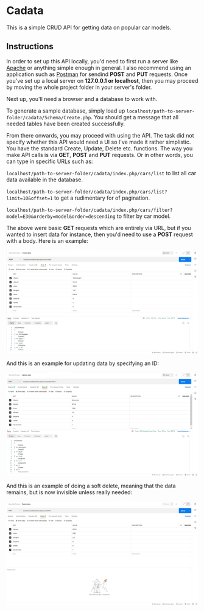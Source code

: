 # Cadata
This is a simple CRUD API for getting data on popular car models.

## Instructions

In order to set up this API locally, you'd need to first run a server like [Apache](https://www.apache.org/) or anything simple enough in general. I also recommend using an application such as [Postman](https://www.postman.com/) for sendind **POST** and **PUT** requests.
Once you've set up a local server on **127.0.0.1 or localhost**, then you may proceed by moving the whole project folder in your server's folder.


Next up, you'll need a browser and a database to work with. 

To generate a sample database, simply load up `localhost/path-to-server-folder/cadata/Schema/Create.php`. You should get a message that all needed tables have been created successfully.

From there onwards, you may proceed with using the API. The task did not specify whether this API would need a UI so I've made it rather simplistic. You have the standard Create, Update, Delete etc. functions.
The way you make API calls is via **GET**, **POST** and **PUT** requests. Or in other words, you can type in specific URLs such as: 

`localhost/path-to-server-folder/cadata/index.php/cars/list` to list all car data available in the database.

`localhost/path-to-server-folder/cadata/index.php/cars/list?limit=10&offset=1` to get a rudimentary for of pagination.

`localhost/path-to-server-folder/cadata/index.php/cars/filter?model=E30&orderby=model&order=descending` to filter by car model.

The above were basic **GET** requests which are entirely via URL, but if you wanted to insert data for instance, then you'd need to use a **POST** request with a body. Here is an example:

![Creating data](https://github.com/roterabe/cadata/blob/main/insert-data.png)

And this is an example for updating data by specifying an ID:

![Updating data](https://github.com/roterabe/cadata/blob/main/update-data.png)

And this is an example of doing a soft delete, meaning that the data remains, but is now invisible unless really needed:

![Deleting data](https://github.com/roterabe/cadata/blob/main/delete-data.png)




